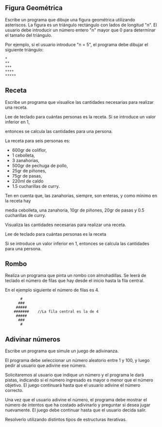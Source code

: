 ## Figura Geométrica
Escribe un programa que dibuje una figura geométrica utilizando asteriscos. La figura es un triángulo rectángulo con lados de longitud "n". El usuario debe introducir un número entero "n" mayor que 0 para determinar el tamaño del triángulo.

Por ejemplo, si el usuario introduce "n = 5", el programa debe dibujar el siguiente triángulo:

    *
    **
    ***
    ****
    *****

## Receta
Escribe un programa que visualice las cantidades necesarias para realizar una receta.

Lee de teclado para cuántas personas es la receta. Si se introduce un valor inferior en 1,

entonces se calcula las cantidades para una persona.

La receta para seis personas es: 
- 600gr de coliflor, 
- 1 cebolleta, 
- 3 zanahorias, 
- 500gr de pechuga de pollo, 
- 25gr de piñones, 
- 75gr de pasas, 
- 220ml de caldo 
- 1.5 cucharillas de curry.

Ten en cuenta que, las zanahorias, siempre, son enteras, y como mínimo en la receta hay

media cebolleta, una zanahoria, 10gr de piñones, 20gr de pasas y 0.5 cucharillas de curry.

Visualiza las cantidades necesarias para realizar una receta.

Lee de teclado para cuántas personas es la receta

Si se introduce un valor inferior en 1, entonces se calcula las cantidades para una persona.

## Rombo
Realiza un programa que pinta un rombo con almohadillas. Se leerá de teclado el número de filas que hay desde el inicio hasta la fila central.

En el ejemplo siguiente el número de filas es 4.

           #
          ###      
         #####     
        #######    //La fila central es la de 4
         #####
          ###
           #

## Adivinar números
Escribe un programa que simule un juego de adivinanza. 

El programa debe seleccionar un número aleatorio entre 1 y 100, y luego pedir al usuario que adivine ese número.

Solicitaremos al usuario que indique un número y el programa le dará pistas, indicando si el número ingresado es mayor o menor que el número objetivo. El juego continuará hasta que el usuario adivine el número correcto.

Una vez que el usuario adivine el número, el programa debe mostrar el número de intentos que ha costado adivinarlo y preguntar si desea jugar nuevamente. El juego debe continuar hasta que el usuario decida salir.

Resolverlo utilizando distintos tipos de estructuras iterativas.
